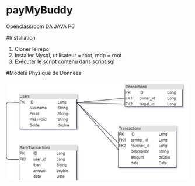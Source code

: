 # payMyBuddy
 Openclassroom DA JAVA P6


#Installation
1. Cloner le repo
2. Installer Mysql, utilisateur = root, mdp = root
3. Exécuter le script contenu dans script.sql

#Modèle Physique de Données
<p><img src="img/MPD.png"></p>
